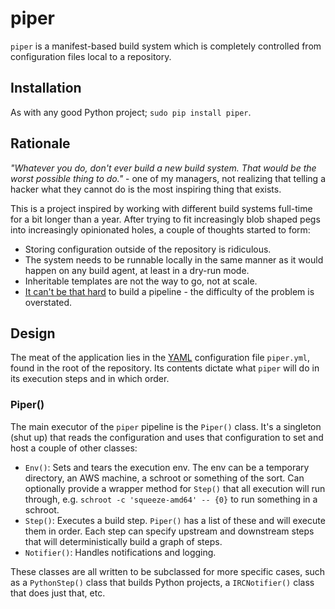 # piper

`piper` is a manifest-based build system which is completely controlled from
configuration files local to a repository.

## Installation

As with any good Python project; `sudo pip install piper`.

## Rationale

*"Whatever you do, don't ever build a new build system. That would be the worst
possible thing to do."* - one of my managers, not realizing that telling
a hacker what they cannot do is the most inspiring thing that exists.

This is a project inspired by working with different build systems full-time
for a bit longer than a year. After trying to fit increasingly blob shaped pegs
into increasingly opinionated holes, a couple of thoughts started to form:

* Storing configuration outside of the repository is ridiculous.
* The system needs to be runnable locally in the same manner as it would happen
  on any build agent, at least in a dry-run mode.
* Inheritable templates are not the way to go, not at scale.
* [It can't be that hard][naivete] to build a pipeline - the difficulty of
  the problem is overstated.

## Design

The meat of the application lies in the [YAML][yaml] configuration file
`piper.yml`, found in the root of the repository. Its contents dictate what
`piper` will do in its execution steps and in which order.

### Piper()

The main executor of the `piper` pipeline is the `Piper()` class. It's
a singleton (shut up) that reads the configuration and uses that configuration
to set and host a couple of other classes:

* `Env()`: Sets and tears the execution env. The env can be a temporary
  directory, an AWS machine, a schroot or something of the sort. Can optionally
  provide a wrapper method for `Step()` that all execution will run through,
  e.g. `schroot -c 'squeeze-amd64' -- {0}` to run something in a schroot.
* `Step()`: Executes a build step. `Piper()` has a list of these and will
  execute them in order. Each step can specify upstream and downstream steps
  that will deterministically build a graph of steps.
* `Notifier()`: Handles notifications and logging.

These classes are all written to be subclassed for more specific cases, such as
a `PythonStep()` class that builds Python projects, a `IRCNotifier()` class
that does just that, etc.


[naivete]: http://thiderman.org/posts/naivete/
[yaml]: http://www.yaml.org/
